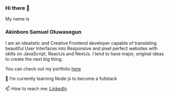 ### Hi there 👋

<!--
**victor-akinboro/victor-akinboro** is a ✨ _special_ ✨ repository because its `README.md` (this file) appears on your GitHub profile.

Here are some ideas to get you started:

- 🔭 I’m currently working on ...
- 🌱 I’m currently learning ...
- 👯 I’m looking to collaborate on ...
- 🤔 I’m looking for help with ...
- 💬 Ask me about ...
- 📫 How to reach me: ...
- 😄 Pronouns: ...
- ⚡ Fun fact: ...
-->

My name is 
### Akinboro Samuel Oluwasegun
I am an idealistic and Creative Frontend developer capable of translating beautiful User Interfaces into Responsive and pixel perfect websites with skills on JavaScript, ReactJs and NextJs. I tend to have major, original ideas to create the next big thing.

You can check out my portfolio [here](https://samuel-akinboro.netlify.app)

🌱 I’m currently learning Node js to become a fullstack

📫 How to reach me:
[LinkedIn](https://www.linkedin.com/in/samuel-akinboro-4115951ba)

